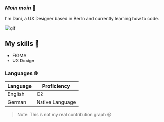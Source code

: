 ### _Moin moin_ :octopus:

I'm Dani, a UX Designer based in Berlin and currently learning how to code.

![gif](https://github.com/Rishit-dagli/Rishit-dagli/blob/master/images/octocat-anime.gif)

## My skills 📜

- FIGMA
- UX Design


### Languages 🌐

| Language      | Proficiency        |
| ------------- | ------------------ |
| English       | C2                 |
| German        | Native Language    |                                                                   

> Note: This is not my real contribution graph :laughing:




<!--
**d-opri/d-opri** is a ✨ _special_ ✨ repository because its `README.md` (this file) appears on your GitHub profile.

Here are some ideas to get you started:

- 🔭 I’m currently working on ...
- 🌱 I’m currently learning ...
- 👯 I’m looking to collaborate on ...
- 🤔 I’m looking for help with ...
- 💬 Ask me about ...
- 📫 How to reach me: ...
- 😄 Pronouns: ...
- ⚡ Fun fact: ...
-->
